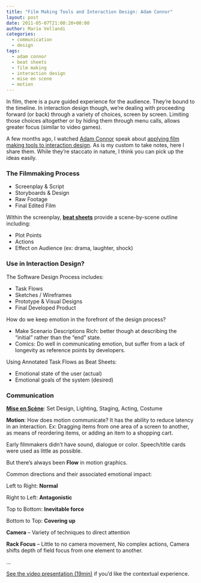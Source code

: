 ```yaml
---
title: "Film Making Tools and Interaction Design: Adam Connor"
layout: post
date: 2011-05-07T21:00:20+00:00
author: Mario Vellandi
categories:
  - communication
  - design
tags:
  - adam connor
  - beat sheets
  - film making
  - interaction design
  - mise en scene
  - motion
---
```

In film, there is a pure guided experience for the audience. They&#8217;re bound to the timeline. In interaction design though, we&#8217;re dealing with proceeding forward (or back) through a variety of choices, screen by screen. Limiting those choices altogether or by hiding them through menu calls, allows greater focus (similar to video games).

A few months ago, I watched [Adam Connor](http://adamconnor.com/) speak about [applying film making tools to interaction design](http://vimeo.com/21368215). As is my custom to take notes, here I share them. While they&#8217;re staccato in nature, I think you can pick up the ideas easily.

### The Filmmaking Process

  * Screenplay & Script
  * Storyboards & Design
  * Raw Footage
  * Final Edited Film

Within the screenplay, __<a href="http://en.wikipedia.org/wiki/Beat_%28filmmaking%29">beat sheets</a>__ provide a scene-by-scene outline including:

  * Plot Points
  * Actions
  * Effect on Audience (ex: drama, laughter, shock)

### Use in Interaction Design?

The Software Design Process includes:

  * Task Flows
  * Sketches / Wireframes
  * Prototype & Visual Designs
  * Final Developed Product

How do we keep emotion in the forefront of the design process?

  * Make Scenario Descriptions Rich: better though at describing the &#8220;initial&#8221; rather than the &#8220;end&#8221; state.
  * Comics: Do well in communicating emotion, but suffer from a lack of longevity as reference points by developers.

Using Annotated Task Flows as Beat Sheets:

  * Emotional state of the user (actual)
  * Emotional goals of the system (desired)

### Communication

**[Mise en Scène](http://en.wikipedia.org/wiki/Mise_en_Scene)**: Set Design, Lighting, Staging, Acting, Costume

**Motion**: How does motion communicate? It has the ability to reduce latency in an interaction. Ex: Dragging items from one area of a screen to another, as means of reordering items, or adding an item to a shopping cart.

Early filmmakers didn&#8217;t have sound, dialogue or color. Speech/title cards were used as little as possible.

But there&#8217;s always been **Flow** in motion graphics.

Common directions and their associated emotional impact:

Left to Right: **Normal**

Right to Left: **Antagonistic**

Top to Bottom: **Inevitable force**

Bottom to Top: **Covering up**

**Camera** &#8211; Variety of techniques to direct attention

**Rack Focus** &#8211; Little to no camera movement, No complex actions, Camera shifts depth of field focus from one element to another.

&#8230;

[See the video presentation (19min)](http://vimeo.com/21368215) if you&#8217;d like the contextual experience.
